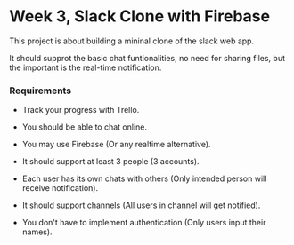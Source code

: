 # Week 3, Slack Clone with Firebase

This project is about building a mininal clone of the slack web app.

It should supprot the basic chat funtionalities, no need for sharing files, but the important is the real-time notification.

### Requirements

- Track your progress with Trello.

- You should be able to chat online.

- You may use Firebase (Or any realtime alternative).

- It should support at least 3 people (3 accounts).

- Each user has its own chats with others (Only intended person will receive notification).

- It should support channels (All users in channel will get notified).

- You don't have to implement authentication (Only users input their names).
